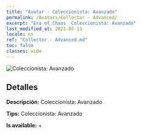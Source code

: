 ```yaml
---
title: "Avatar - Coleccionista: Avanzado"
permalink: /Avatars/Collector - Advanced/
excerpt: "Era of Chaos  Coleccionista: Avanzado"
last_modified_at: 2021-07-13
locale: es
ref: "Collector - Advanced.md"
toc: false
classes: wide
---
```

 ![Coleccionista: Avanzado](/images/a/avatarFrame_72.png)

## Detalles

 **Descripción:** Coleccionista: Avanzado 

 **Tips:** Coleccionista: Avanzado 

 **Is available:**  + 

